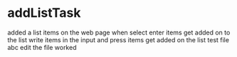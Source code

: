 # addListTask

added a list items on the web page
when select enter 
items get added on to the list
write items in the input and press
items get added on the list
test file abc
edit the file worked
